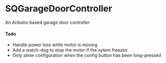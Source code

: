 # SQGarageDoorController
An Arduino based garage door controller

#### Todo
- Handle power loss while motor is moving
- Add a watch-dog to stop the motor if the sytem freezes
- Only allow configuration when the config button has been long-pressed
